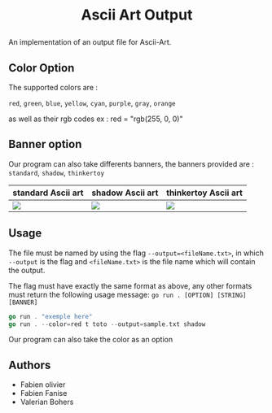 
# <p align="center">Ascii Art Output</p>
  
An implementation of an output file for Ascii-Art.

## Color Option
The supported colors are : 

`red`, `green`, `blue`, `yellow`, `cyan`, `purple`, `gray`, `orange`

as well as their rgb codes ex :
red = "rgb(255, 0, 0)"

## Banner option
Our program can also take differents banners, the banners provided are : `standard`, `shadow`, `thinkertoy`

<table align= "center">
    <thead>
        <th align= "center">standard Ascii art</th>
        <th align= "center">shadow Ascii art</th>
        <th align= "center">thinkertoy Ascii art</th>
    </thead>
    <tbody>
        <tr>
            <td><img src="https://i43.servimg.com/u/f43/15/76/70/95/image_11.png"></td>
            <td><img src="https://i43.servimg.com/u/f43/15/76/70/95/captur22.png"></td>
            <td><img src="https://i43.servimg.com/u/f43/15/76/70/95/image_12.png"></td>
        </tr>    
    </tbody>
</table>

##  Usage
The file must be named by using the flag `--output=<fileName.txt>`, in which `--output` is the flag and `<fileName.txt>` is the file name which will contain the output.

The flag must have exactly the same format as above, any other formats must return the following usage message: `go run . [OPTION] [STRING] [BANNER]`

```go
go run . "exemple here"
go run . --color=red t toto --output=sample.txt shadow
```
Our program can also take the color as an option

##  Authors
- Fabien olivier
- Fabien Fanise
- Valerian Bohers
        